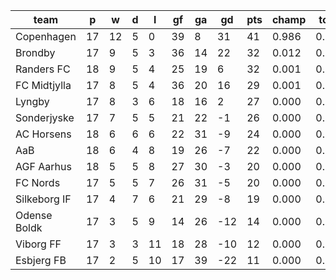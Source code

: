 |     team     | p  | w  | d | l  | gf | ga | gd  | pts | champ | top2  | top3  | top4  |  5-7  | bot4  | bot3  | bot2  |
|--------------|----|----|---|----|----|----|-----|-----|-------|-------|-------|-------|-------|-------|-------|-------|
| Copenhagen   | 17 | 12 | 5 |  0 | 39 |  8 |  31 |  41 | 0.986 | 0.999 | 1.000 | 1.000 | 0.000 | 0.000 | 0.000 | 0.000|
| Brondby      | 17 |  9 | 5 |  3 | 36 | 14 |  22 |  32 | 0.012 | 0.557 | 0.811 | 0.933 | 0.066 | 0.000 | 0.000 | 0.000|
| Randers FC   | 18 |  9 | 5 |  4 | 25 | 19 |   6 |  32 | 0.001 | 0.144 | 0.409 | 0.734 | 0.261 | 0.000 | 0.000 | 0.000|
| FC Midtjylla | 17 |  8 | 5 |  4 | 36 | 20 |  16 |  29 | 0.001 | 0.258 | 0.602 | 0.830 | 0.165 | 0.000 | 0.000 | 0.000|
| Lyngby       | 17 |  8 | 3 |  6 | 18 | 16 |   2 |  27 | 0.000 | 0.021 | 0.086 | 0.235 | 0.657 | 0.005 | 0.000 | 0.000|
| Sonderjyske  | 17 |  7 | 5 |  5 | 21 | 22 |  -1 |  26 | 0.000 | 0.021 | 0.084 | 0.227 | 0.647 | 0.007 | 0.002 | 0.000|
| AC Horsens   | 18 |  6 | 6 |  6 | 22 | 31 |  -9 |  24 | 0.000 | 0.000 | 0.004 | 0.019 | 0.429 | 0.088 | 0.029 | 0.005|
| AaB          | 18 |  6 | 4 |  8 | 19 | 26 |  -7 |  22 | 0.000 | 0.000 | 0.001 | 0.006 | 0.243 | 0.200 | 0.071 | 0.014|
| AGF Aarhus   | 18 |  5 | 5 |  8 | 27 | 30 |  -3 |  20 | 0.000 | 0.000 | 0.001 | 0.004 | 0.174 | 0.260 | 0.110 | 0.030|
| FC Nords     | 17 |  5 | 5 |  7 | 26 | 31 |  -5 |  20 | 0.000 | 0.000 | 0.002 | 0.010 | 0.237 | 0.217 | 0.081 | 0.019|
| Silkeborg IF | 17 |  4 | 7 |  6 | 21 | 29 |  -8 |  19 | 0.000 | 0.000 | 0.000 | 0.003 | 0.104 | 0.457 | 0.208 | 0.058|
| Odense Boldk | 17 |  3 | 5 |  9 | 14 | 26 | -12 |  14 | 0.000 | 0.000 | 0.000 | 0.000 | 0.012 | 0.844 | 0.694 | 0.387|
| Viborg FF    | 17 |  3 | 3 | 11 | 18 | 28 | -10 |  12 | 0.000 | 0.000 | 0.000 | 0.000 | 0.004 | 0.931 | 0.843 | 0.624|
| Esbjerg FB   | 17 |  2 | 5 | 10 | 17 | 39 | -22 |  11 | 0.000 | 0.000 | 0.000 | 0.000 | 0.000 | 0.989 | 0.962 | 0.862|

